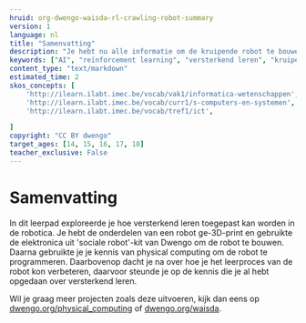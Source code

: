 ```yaml
---
hruid: org-dwengo-waisda-rl-crawling-robot-summary
version: 1
language: nl
title: "Samenvatting"
description: "Je hebt nu alle informatie om de kruipende robot te bouwen en programmeren. Probeer het leerproces nu te optimaliseren."
keywords: ["AI", "reïnforcement learning", "versterkend leren", "kruipende robot", "elektronica"]
content_type: "text/markdown"
estimated_time: 2
skos_concepts: [
    'http://ilearn.ilabt.imec.be/vocab/vak1/informatica-wetenschappen', 
    'http://ilearn.ilabt.imec.be/vocab/curr1/s-computers-en-systemen',
    'http://ilearn.ilabt.imec.be/vocab/tref1/ict',

]
copyright: "CC BY dwengo"
target_ages: [14, 15, 16, 17, 18]
teacher_exclusive: False
---
```


# Samenvatting

In dit leerpad exploreerde je hoe versterkend leren toegepast kan worden in de robotica. Je hebt de onderdelen van een robot ge-3D-print en gebruikte de elektronica uit 'sociale robot'-kit van Dwengo om de robot te bouwen. Daarna gebruikte je je kennis van physical computing om de robot te programmeren. Daarbovenop dacht je na over hoe je het leerproces van de robot kon verbeteren, daarvoor steunde je op de kennis die je al hebt opgedaan over versterkend leren.

Wil je graag meer projecten zoals deze uitvoeren, kijk dan eens op [dwengo.org/physical_computing](https://www.dwengo.org/physical_computing) of [dwengo.org/waisda](https://www.dwengo.org/waisda).